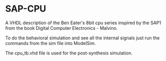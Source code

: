 # SAP-CPU

A VHDL description of the Ben Eater's 8bit cpu series inspired by the SAP1 from the book Digital Computer Electronics - Malvino.

To do the behavioral simulation and see all the internal signals just run the commands from the sim file into ModelSim.

The cpu_tb.vhd file is used for the post-synthesis simulation.
